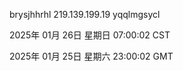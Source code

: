 brysjhhrhl 219.139.199.19 yqqlmgsycl

2025年 01月 26日 星期日 07:00:02 CST

2025年 01月 25日 星期六 23:00:02 GMT
